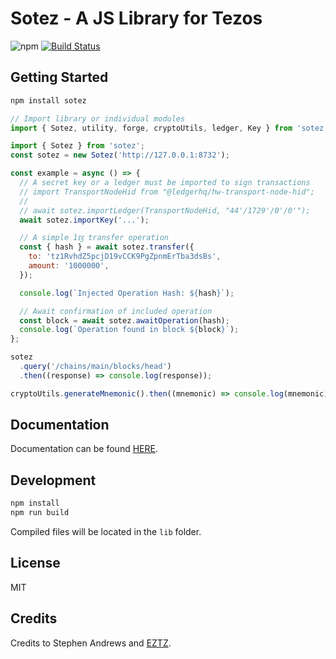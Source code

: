 # Sotez - A JS Library for Tezos

![npm](https://img.shields.io/npm/v/sotez.svg?logo=npm&color=blue)
[![Build Status](https://travis-ci.org/AndrewKishino/sotez.svg?branch=master)](https://travis-ci.org/AndrewKishino/sotez)

## Getting Started

```js
npm install sotez
```

```js
// Import library or individual modules
import { Sotez, utility, forge, cryptoUtils, ledger, Key } from 'sotez';
```

```js
import { Sotez } from 'sotez';
const sotez = new Sotez('http://127.0.0.1:8732');

const example = async () => {
  // A secret key or a ledger must be imported to sign transactions
  // import TransportNodeHid from "@ledgerhq/hw-transport-node-hid";
  //
  // await sotez.importLedger(TransportNodeHid, "44'/1729'/0'/0'");
  await sotez.importKey('...');

  // A simple 1ꜩ transfer operation
  const { hash } = await sotez.transfer({
    to: 'tz1RvhdZ5pcjD19vCCK9PgZpnmErTba3dsBs',
    amount: '1000000',
  });

  console.log(`Injected Operation Hash: ${hash}`);

  // Await confirmation of included operation
  const block = await sotez.awaitOperation(hash);
  console.log(`Operation found in block ${block}`);
};

sotez
  .query('/chains/main/blocks/head')
  .then((response) => console.log(response));

cryptoUtils.generateMnemonic().then((mnemonic) => console.log(mnemonic));
```

## Documentation

Documentation can be found [HERE](https://github.com/AndrewKishino/sotez/wiki/Documentation).

## Development

```js
npm install
npm run build
```

Compiled files will be located in the `lib` folder.

## License

MIT

## Credits

Credits to Stephen Andrews and [EZTZ](https://github.com/TezTech/eztz).
